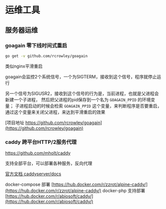 # 运维工具

## 服务器运维

### goagain 零下线时间式重启

```sh
go get -v github.com/rcrowley/goagain
```


类似nginx平滑重启

goagain会监控2个系统信号，一个为SIGTERM，接收到这个信号，程序就停止运行

另一个信号为SIGUSR2，接收到这个信号的行为是，当前进程，也就是父进程会新建一个子进程，
然后把父进程的pid保存到一个名为 `GOAGAIN_PPID` 的环境变量；
子进程启动的时候会检索 `GOAGAIN_PPID` 这个变量，来判断程序是否要重启，通过这个变量来关闭父进程，来达到平滑重启的效果

[项目地址 https://github.com/rcrowley/goagain](https://github.com/rcrowley/goagain)

### caddy 跨平台HTTP/2服务代理

https://github.com/mholt/caddy

支持全部平台，可以部署各种服务，反向代理

[官方文档 caddyserver/docs](https://caddyserver.com/docs)

docker-compose 部署 [https://hub.docker.com/r/zzrot/alpine-caddy/](https://hub.docker.com/r/zzrot/alpine-caddy/)
docker-php 支持部署 [https://hub.docker.com/r/abiosoft/caddy/](https://hub.docker.com/r/abiosoft/caddy/)


